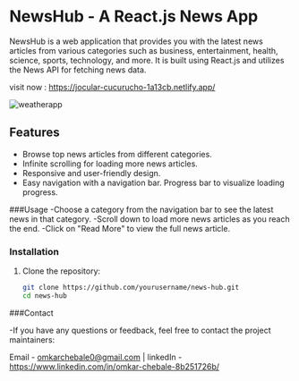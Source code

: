 


# NewsHub - A React.js News App

NewsHub is a web application that provides you with the latest news articles from various categories such as business, entertainment, health, science, sports, technology, and more. It is built using React.js and utilizes the News API for fetching news data.

visit now  : https://jocular-cucurucho-1a13cb.netlify.app/

![weatherapp](https://github.com/Chebaleomkar/weather-app/assets/122032936/a8a51104-1376-4b36-bef6-188b3fb26a7b)

## Features

- Browse top news articles from different categories.
- Infinite scrolling for loading more news articles.
- Responsive and user-friendly design.
- Easy navigation with a navigation bar.
   Progress bar to visualize loading progress.

 ###Usage
-Choose a category from the navigation bar to see the latest news in that category.
-Scroll down to load more news articles as you reach the end.
-Click on "Read More" to view the full news article.

### Installation

1. Clone the repository:

   ```sh
   git clone https://github.com/yourusername/news-hub.git
   cd news-hub
   
###Contact

-If you have any questions or feedback, feel free to contact the project maintainers:

Email - omkarchebale0@gmail.com  | 
linkedIn - https://www.linkedin.com/in/omkar-chebale-8b251726b/
